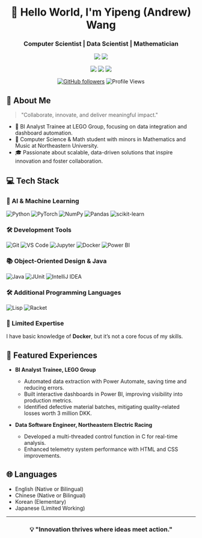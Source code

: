 <div align="center">

# 🌟 Hello World, I'm Yipeng (Andrew) Wang
### Computer Scientist | Data Scientist | Mathematician 

![](https://img.shields.io/badge/Focus-Scalable_Data_Solutions-BE2EDD)
![](https://img.shields.io/badge/Role-BI_Analyst_and_Developer-20B2AA)

<p>
  <a href="mailto:andrewwang040907@gmail.com"><img src="https://img.shields.io/badge/Email-ffffff?style=for-the-badge&logo=gmail&logoColor=black"/></a>
  <a href="https://www.linkedin.com/in/yipeng-andrew-wang-366811276"><img src="https://img.shields.io/badge/LinkedIn-ffffff?style=for-the-badge&logo=linkedin&logoColor=black"/></a>
  <a href="https://github.com/YPAndrew0907"><img src="https://img.shields.io/badge/GitHub-ffffff?style=for-the-badge&logo=github&logoColor=black"/></a>
</p>

[![GitHub followers](https://img.shields.io/github/followers/YPAndrew0907?style=social)](https://github.com/YPAndrew0907)
![Profile Views](https://komarev.com/ghpvc/?username=YPAndrew0907&color=blueviolet)

</div>

## 🎯 About Me

> "Collaborate, innovate, and deliver meaningful impact."

- 🔭 BI Analyst Trainee at LEGO Group, focusing on data integration and dashboard automation.
- 🌱 Computer Science & Math student with minors in Mathematics and Music at Northeastern University.
- 🎓 Passionate about scalable, data-driven solutions that inspire innovation and foster collaboration.

## 💻 Tech Stack

### 🤖 AI & Machine Learning
![Python](https://img.shields.io/badge/Python-3776AB?style=for-the-badge&logo=python&logoColor=white)
![PyTorch](https://img.shields.io/badge/PyTorch-EE4C2C?style=for-the-badge&logo=pytorch&logoColor=white)
![NumPy](https://img.shields.io/badge/NumPy-013243?style=for-the-badge&logo=numpy&logoColor=white)
![Pandas](https://img.shields.io/badge/Pandas-150458?style=for-the-badge&logo=pandas&logoColor=white)
![scikit-learn](https://img.shields.io/badge/scikit--learn-F7931E?style=for-the-badge&logo=scikit-learn&logoColor=white)


### 🛠️ Development Tools
![Git](https://img.shields.io/badge/Git-F05032?style=for-the-badge&logo=git&logoColor=white)
![VS Code](https://img.shields.io/badge/VS_Code-007ACC?style=for-the-badge&logo=visual-studio-code&logoColor=white)
![Jupyter](https://img.shields.io/badge/Jupyter-F37626?style=for-the-badge&logo=jupyter&logoColor=white)
![Docker](https://img.shields.io/badge/Docker-2496ED?style=for-the-badge&logo=docker&logoColor=white)
![Power BI](https://img.shields.io/badge/Power_BI-F2C811?style=for-the-badge&logo=powerbi&logoColor=black)

### 📚 Object-Oriented Design & Java
![Java](https://img.shields.io/badge/Java-007396?style=for-the-badge&logo=java&logoColor=white)
![JUnit](https://img.shields.io/badge/JUnit-25A162?style=for-the-badge&logo=junit5&logoColor=white)
![IntelliJ IDEA](https://img.shields.io/badge/IntelliJ_IDEA-000000?style=for-the-badge&logo=intellij-idea&logoColor=white)

### 🛠️ Additional Programming Languages
![Lisp](https://img.shields.io/badge/Lisp-3F528C?style=for-the-badge&logoColor=white)
![Racket](https://img.shields.io/badge/Racket-9F1D20?style=for-the-badge&logoColor=white)

### 🚫 Limited Expertise
I have basic knowledge of **Docker**, but it’s not a core focus of my skills.


## 🚀 Featured Experiences

- **BI Analyst Trainee, LEGO Group**
  - Automated data extraction with Power Automate, saving time and reducing errors.
  - Built interactive dashboards in Power BI, improving visibility into production metrics.
  - Identified defective material batches, mitigating quality-related losses worth 3 million DKK.

- **Data Software Engineer, Northeastern Electric Racing**
  - Developed a multi-threaded control function in C for real-time analysis.
  - Enhanced telemetry system performance with HTML and CSS improvements.

## 🌐 Languages
- English (Native or Bilingual)
- Chinese (Native or Bilingual)
- Korean (Elementary)
- Japanese (Limited Working)

---

<div align="center">

### 💡 "Innovation thrives where ideas meet action."

</div>
